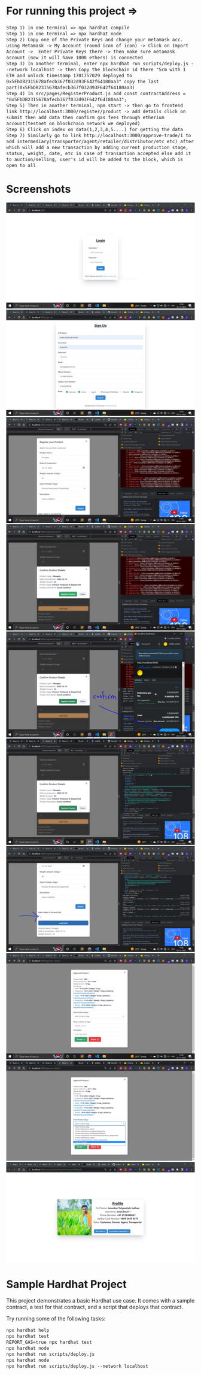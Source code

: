 # For running this project =>

```
Step 1) in one terminal => npx hardhat compile
Step 1) in one terminal => npx hardhat node
Step 2) Copy one of the Private Keys and change your metamask acc. using Metamask -> My Account (round icon of icon) -> Click on Import Account ->  Enter Private Keys there -> then make sure metamask account (now it will have 1000 ethers) is connected
Step 3) In another terminal, enter npx hardhat run scripts/deploy.js --network localhost -> then Copy the blockchain id there "Scm with 1 ETH and unlock timestamp 1701757029 deployed to 0x5FbDB2315678afecb367f032d93F642f64180aa3" copy the last part(0x5FbDB2315678afecb367f032d93F642f64180aa3)
Step 4) In src/pages/RegisterProduct.js add const contractAddress = "0x5FbDB2315678afecb367f032d93F642f64180aa3";
Step 5) Then in another terminal, npm start -> then go to frontend link http://localhost:3000/register/product -> add details click on submit then add data then confirm gas fees through etherium account(testnet on blockchain network we deployed)
Step 6) Click on index on data(1,2,3,4,5....) for getting the data
Step 7) Similarly go to link http://localhost:3000/approve-trade/1 to add intermediary(transporter/agent/retailer/distributor/etc etc) after which will add a new transaction by adding current production stage, status, weight, date, etc in case of transaction accepted else add it to auction/selling, user's id will be added to the block, which is open to all

```

# Screenshots
<img src="./src/static/Screenshots/ss1.png" alt="login_pg" />
<img src="./src/static/Screenshots/ss2.png" alt="sign_up_pg" />
<img src="./src/static/Screenshots/ss3.png" alt="register_pg" />
<img src="./src/static/Screenshots/ss4.png" alt="confirmation_modal" />
<img src="./src/static/Screenshots/ss5.png" alt="metamask_confirm_pg" />
<img src="./src/static/Screenshots/ss6.png" alt="data_added_successfully" />
<img src="./src/static/Screenshots/ss7.png" alt="idwise_product_pg" />
<img src="./src/static/Screenshots/ss8.png" alt="approve_additional_transaction_pg" />
<img src="./src/static/Screenshots/ss9.png" alt="select_options_from_dropdown" />
<img src="./src/static/Screenshots/ss10.png" alt="see_profile_of_trader/farmer/retailers" />

# Sample Hardhat Project

This project demonstrates a basic Hardhat use case. It comes with a sample contract, a test for that contract, and a script that deploys that contract.

Try running some of the following tasks:

```shell
npx hardhat help
npx hardhat test
REPORT_GAS=true npx hardhat test
npx hardhat node
npx hardhat run scripts/deploy.js
npx hardhat node
npx hardhat run scripts/deploy.js --network localhost
```
